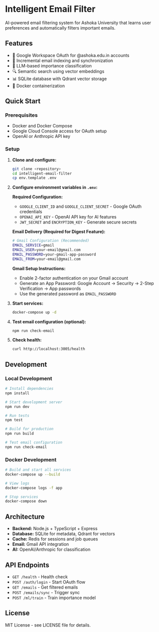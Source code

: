 # Intelligent Email Filter

AI-powered email filtering system for Ashoka University that learns user preferences and automatically filters important emails.

## Features

- 🔐 Google Workspace OAuth for @ashoka.edu.in accounts
- 📧 Incremental email indexing and synchronization
- 🤖 LLM-based importance classification
- 🔍 Semantic search using vector embeddings
- 📊 SQLite database with Qdrant vector storage
- 🐳 Docker containerization

## Quick Start

### Prerequisites

- Docker and Docker Compose
- Google Cloud Console access for OAuth setup
- OpenAI or Anthropic API key

### Setup

1. **Clone and configure:**
   ```bash
   git clone <repository>
   cd intelligent-email-filter
   cp env.template .env
   ```

2. **Configure environment variables in `.env`:**
   
   **Required Configuration:**
   - `GOOGLE_CLIENT_ID` and `GOOGLE_CLIENT_SECRET` - Google OAuth credentials
   - `OPENAI_API_KEY` - OpenAI API key for AI features
   - `JWT_SECRET` and `ENCRYPTION_KEY` - Generate secure secrets
   
   **Email Delivery (Required for Digest Feature):**
   ```bash
   # Gmail Configuration (Recommended)
   EMAIL_SERVICE=gmail
   EMAIL_USER=your-email@gmail.com
   EMAIL_PASSWORD=your-gmail-app-password
   EMAIL_FROM=your-email@gmail.com
   ```
   
   **Gmail Setup Instructions:**
   - Enable 2-factor authentication on your Gmail account
   - Generate an App Password: Google Account → Security → 2-Step Verification → App passwords
   - Use the generated password as `EMAIL_PASSWORD`

3. **Start services:**
   ```bash
   docker-compose up -d
   ```

4. **Test email configuration (optional):**
   ```bash
   npm run check-email
   ```

5. **Check health:**
   ```bash
   curl http://localhost:3005/health
   ```

## Development

### Local Development

```bash
# Install dependencies
npm install

# Start development server
npm run dev

# Run tests
npm test

# Build for production
npm run build

# Test email configuration
npm run check-email
```

### Docker Development

```bash
# Build and start all services
docker-compose up --build

# View logs
docker-compose logs -f app

# Stop services
docker-compose down
```

## Architecture

- **Backend:** Node.js + TypeScript + Express
- **Database:** SQLite for metadata, Qdrant for vectors
- **Cache:** Redis for sessions and job queues
- **Email:** Gmail API integration
- **AI:** OpenAI/Anthropic for classification

## API Endpoints

- `GET /health` - Health check
- `POST /auth/login` - Start OAuth flow
- `GET /emails` - Get filtered emails
- `POST /emails/sync` - Trigger sync
- `POST /ml/train` - Train importance model

## License

MIT License - see LICENSE file for details.